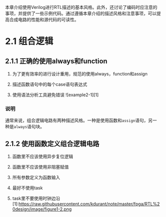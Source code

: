 本章介绍使用Verilog进行RTL描述的基本风格。此外，还讨论了编码时应注意的事项，并提供了一些示例代码。通过遵循本章介绍的描述风格和注意事项，可以提高合成电路的性能和源代码的可读性。

# 2.1 组合逻辑

## 2.1.1 正确的使用always和function
1. 为了更有效率的进行设计重用，规范的使用always，function和assign

2. 描述函数语句中的每个case语句表达式

3. 使用语法分析工具避免错误
![example2-1][1]

### 说明
通常来说，组合逻辑电路有两种描述风格。一种是使用函数和`assign`语句，另一种是`always`语句块。

## 2.1.2 使用函数定义组合逻辑电路

1. 函数里不应该使用异步复位逻辑

2. 函数里不应该使用非阻塞赋值

3. 所有参数定义为函数输入

4. 最好不使用task

5. task里不要使用时钟边沿
[1]:https://raw.githubusercontent.com/kdurant/note/master/fpga/RTL%20design/image/figure1-2.png